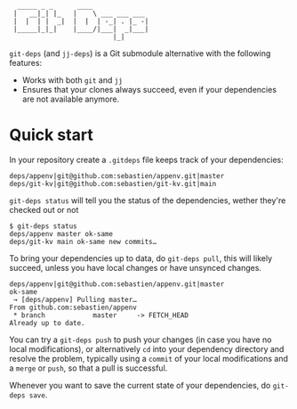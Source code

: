 ```
  _____ _ _      ____
 |   __|_| |_   |    \ ___ ___ ___
 |  |  | |  _|  |  |  | -_| . |_ -|
 |_____|_|_|    |____/|___|  _|___|
                          |_|
```


`git-deps` (and `jj-deps`) is a Git submodule alternative with the following
features:

- Works with both `git` and `jj`
- Ensures that your clones always succeed, even if your dependencies are
  not available anymore.


# Quick start

In your repository create a `.gitdeps` file keeps track of your dependencies:

```
deps/appenv|git@github.com:sebastien/appenv.git|master
deps/git-kv|git@github.com:sebastien/git-kv.git|main
```

`git-deps status` will tell you the status of the dependencies, wether they're
checked out or not

```
$ git-deps status
deps/appenv master ok-same
deps/git-kv main ok-same new commits…
```

To bring your dependencies up to data, do `git-deps pull`, this will likely
succeed, unless you have local changes or have unsynced changes.

```
deps/appenv|git@github.com:sebastien/appenv.git|master
ok-same
 → [deps/appenv] Pulling master…
From github.com:sebastien/appenv
 * branch            master     -> FETCH_HEAD
Already up to date.
```

You can try a `git-deps push` to push your changes (in case you have no
local modifications), or alternatively `cd` into your dependency directory
and resolve the problem, typically using a `commit` of your local modifications
and a `merge` or `push`, so that a pull is successful.

Whenever you want to save the current state of your dependencies, do  `git-deps save`.


